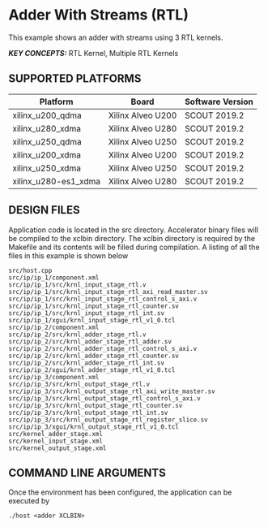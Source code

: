 Adder With Streams (RTL)
======================

This example shows an adder with streams using 3 RTL kernels.

***KEY CONCEPTS:*** RTL Kernel, Multiple RTL Kernels

## SUPPORTED PLATFORMS
Platform | Board             | Software Version
---------|-------------------|-----------------
xilinx_u200_qdma|Xilinx Alveo U200|SCOUT 2019.2
xilinx_u280_xdma|Xilinx Alveo U280|SCOUT 2019.2
xilinx_u250_qdma|Xilinx Alveo U250|SCOUT 2019.2
xilinx_u200_xdma|Xilinx Alveo U200|SCOUT 2019.2
xilinx_u250_xdma|Xilinx Alveo U250|SCOUT 2019.2
xilinx_u280-es1_xdma|Xilinx Alveo U280|SCOUT 2019.2


##  DESIGN FILES
Application code is located in the src directory. Accelerator binary files will be compiled to the xclbin directory. The xclbin directory is required by the Makefile and its contents will be filled during compilation. A listing of all the files in this example is shown below

```
src/host.cpp
src/ip/ip_1/component.xml
src/ip/ip_1/src/krnl_input_stage_rtl.v
src/ip/ip_1/src/krnl_input_stage_rtl_axi_read_master.sv
src/ip/ip_1/src/krnl_input_stage_rtl_control_s_axi.v
src/ip/ip_1/src/krnl_input_stage_rtl_counter.sv
src/ip/ip_1/src/krnl_input_stage_rtl_int.sv
src/ip/ip_1/xgui/krnl_input_stage_rtl_v1_0.tcl
src/ip/ip_2/component.xml
src/ip/ip_2/src/krnl_adder_stage_rtl.v
src/ip/ip_2/src/krnl_adder_stage_rtl_adder.sv
src/ip/ip_2/src/krnl_adder_stage_rtl_control_s_axi.v
src/ip/ip_2/src/krnl_adder_stage_rtl_counter.sv
src/ip/ip_2/src/krnl_adder_stage_rtl_int.sv
src/ip/ip_2/xgui/krnl_adder_stage_rtl_v1_0.tcl
src/ip/ip_3/component.xml
src/ip/ip_3/src/krnl_output_stage_rtl.v
src/ip/ip_3/src/krnl_output_stage_rtl_axi_write_master.sv
src/ip/ip_3/src/krnl_output_stage_rtl_control_s_axi.v
src/ip/ip_3/src/krnl_output_stage_rtl_counter.sv
src/ip/ip_3/src/krnl_output_stage_rtl_int.sv
src/ip/ip_3/src/krnl_output_stage_rtl_register_slice.sv
src/ip/ip_3/xgui/krnl_output_stage_rtl_v1_0.tcl
src/kernel_adder_stage.xml
src/kernel_input_stage.xml
src/kernel_output_stage.xml
```

##  COMMAND LINE ARGUMENTS
Once the environment has been configured, the application can be executed by
```
./host <adder XCLBIN>
```

